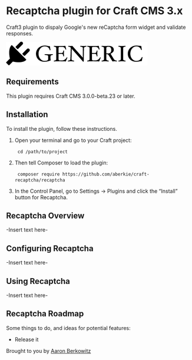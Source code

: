 # Recaptcha plugin for Craft CMS 3.x

Craft3  plugin to dispaly Google's new reCaptcha form widget and validate responses.

![Screenshot](resources/img/plugin-logo.png)

## Requirements

This plugin requires Craft CMS 3.0.0-beta.23 or later.

## Installation

To install the plugin, follow these instructions.

1. Open your terminal and go to your Craft project:

        cd /path/to/project

2. Then tell Composer to load the plugin:

        composer require https://github.com/aberkie/craft-recaptcha/recaptcha

3. In the Control Panel, go to Settings → Plugins and click the “Install” button for Recaptcha.

## Recaptcha Overview

-Insert text here-

## Configuring Recaptcha

-Insert text here-

## Using Recaptcha

-Insert text here-

## Recaptcha Roadmap

Some things to do, and ideas for potential features:

* Release it

Brought to you by [Aaron Berkowitz](https://github.com/aberkie)
